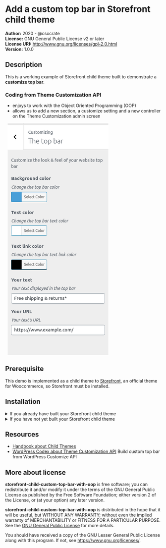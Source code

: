 # Add a custom top bar in Storefront child theme  

**Author:** 2020 - @csocrate  
**License:** GNU General Public License v2 or later  
**License URI:** http://www.gnu.org/licenses/gpl-2.0.html  
**Version:** 1.0.0

## Description

This is a working example of Storefront child theme built to demonstrate a **customize top bar**.

### Coding from Theme Customization API

* enjoys to work with the Object Oriented Programming (OOP)
* allows us to add a new section, a customize setting and a new controller on the Theme Customization admin screen


&nbsp;
![customizing](assets/images/customizer/customization_admin_screen.png "Preview customizing top bar")

## Prerequisite

This demo is implemented as a child theme to [Storefront](https://wordpress.org/themes/storefront/), an official theme for Woocommerce, so Storefront must be installed.

## Installation

<details><summary>If you already have built your Storefront child theme</summary>
You can download or clone this repository and integrate the content of functions.php in your own file functions and paste the folder \inc.</details>

<details><summary>If you have not yet built your Storefront child theme</summary>
You can download or clone this repository, create a folder named "storefrontchild" and paste the entire content inside.</details>

## Resources

* [Handbook about Child Themes](https://developer.wordpress.org/themes/advanced-topics/child-themes/)
* [WordPress Codex about Theme Customization API](https://codex.wordpress.org/Theme_Customization_API)
Build custom top bar from WordPress Customize API

## More about license

**storefront-child-custom-top-bar-with-oop** is free software; you can redistribute it and/or
modify it under the terms of the GNU General Public License
as published by the Free Software Foundation; either version 2
of the License, or (at your option) any later version.

**storefront-child-custom-top-bar-with-oop** is distributed in the hope that it will be useful, but WITHOUT ANY WARRANTY; without even the implied warranty of MERCHANTABILITY or FITNESS FOR A PARTICULAR PURPOSE.  See the [GNU General Public License](https://github.com/csocrate/custom-top-bar-with-oop/LICENCE.md/) for more details.

You should have received a copy of the GNU Lesser General Public License along with this program. If not, see <https://www.gnu.org/licenses/>.







